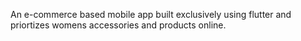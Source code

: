 
An e-commerce based mobile app built exclusively using flutter and priortizes womens accessories and products online. 
